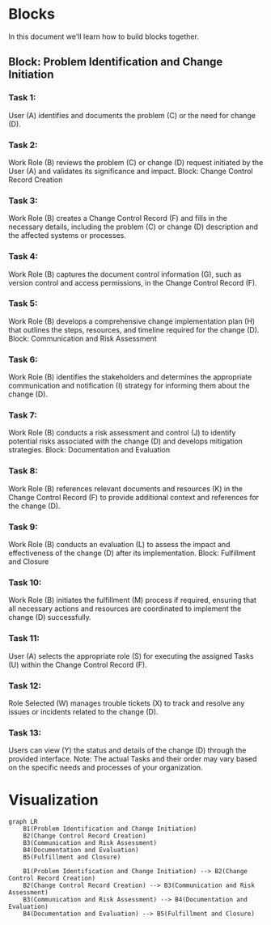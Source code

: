 # Blocks

In this document we'll learn how to build blocks together. 

## Block: Problem Identification and Change Initiation

### Task 1: 
User (A) identifies and documents the problem (C) or the need for change (D).

### Task 2:
 Work Role (B) reviews the problem (C) or change (D) request initiated by the User (A) and validates its significance and impact.
Block: Change Control Record Creation

### Task 3:
 Work Role (B) creates a Change Control Record (F) and fills in the necessary details, including the problem (C) or change (D) description and the affected systems or processes.

### Task 4: 
Work Role (B) captures the document control information (G), such as version control and access permissions, in the Change Control Record (F).

### Task 5: 
Work Role (B) develops a comprehensive change implementation plan (H) that outlines the steps, resources, and timeline required for the change (D).
Block: Communication and Risk Assessment


### Task 6: 
Work Role (B) identifies the stakeholders and determines the appropriate communication and notification (I) strategy for informing them about the change (D).

### Task 7:
Work Role (B) conducts a risk assessment and control (J) to identify potential risks associated with the change (D) and develops mitigation strategies.
Block: Documentation and Evaluation


### Task 8: 
Work Role (B) references relevant documents and resources (K) in the Change Control Record (F) to provide additional context and references for the change (D).

### Task 9: 
Work Role (B) conducts an evaluation (L) to assess the impact and effectiveness of the change (D) after its implementation.
Block: Fulfillment and Closure

### Task 10:
 Work Role (B) initiates the fulfillment (M) process if required, ensuring that all necessary actions and resources are coordinated to implement the change (D) successfully.

### Task 11: 
User (A) selects the appropriate role (S) for executing the assigned  Tasks (U) within the Change Control Record (F).

### Task 12: 
Role Selected (W) manages trouble tickets (X) to track and resolve any issues or incidents related to the change (D).

### Task 13: 
Users can view (Y) the status and details of the change (D) through the provided interface.
Note: The actual  Tasks and their order may vary based on the specific needs and processes of your organization.

# Visualization 

```mermaid
graph LR
    B1(Problem Identification and Change Initiation)
    B2(Change Control Record Creation)
    B3(Communication and Risk Assessment)
    B4(Documentation and Evaluation)
    B5(Fulfillment and Closure)

    B1(Problem Identification and Change Initiation) --> B2(Change Control Record Creation)
    B2(Change Control Record Creation) --> B3(Communication and Risk Assessment)
    B3(Communication and Risk Assessment) --> B4(Documentation and Evaluation)
    B4(Documentation and Evaluation) --> B5(Fulfillment and Closure)
```